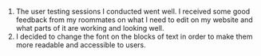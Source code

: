 1. The user testing sessions I conducted went well. I received some good feedback from my roommates on what I need to edit on my website and what parts of it are working and looking well.
2. I decided to change the font on the blocks of text in order to make them more readable and accessible to users.
